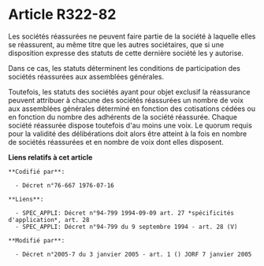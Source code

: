 # Article R322-82

Les sociétés réassurées ne peuvent faire partie de la société à laquelle elles se réassurent, au même titre que les autres
sociétaires, que si une disposition expresse des statuts de cette dernière société les y autorise.

Dans ce cas, les statuts déterminent les conditions de participation des sociétés réassurées aux assemblées générales.

Toutefois, les statuts des sociétés ayant pour objet exclusif la réassurance peuvent attribuer à chacune des sociétés
réassurées un nombre de voix aux assemblées générales déterminé en fonction des cotisations cédées ou en fonction du nombre
des adhérents de la société réassurée. Chaque société réassurée dispose toutefois d'au moins une voix. Le quorum requis pour
la validité des délibérations doit alors être atteint à la fois en nombre de sociétés réassurées et en nombre de voix dont
elles disposent.

**Liens relatifs à cet article**

	**Codifié par**:

	  - Décret n°76-667 1976-07-16

	**Liens**:

	  - SPEC_APPLI: Décret n°94-799 1994-09-09 art. 27 *spécificités d'application*, art. 28
	  - SPEC_APPLI: Décret n°94-799 du 9 septembre 1994 - art. 28 (V)

	**Modifié par**:

	  - Décret n°2005-7 du 3 janvier 2005 - art. 1 () JORF 7 janvier 2005
